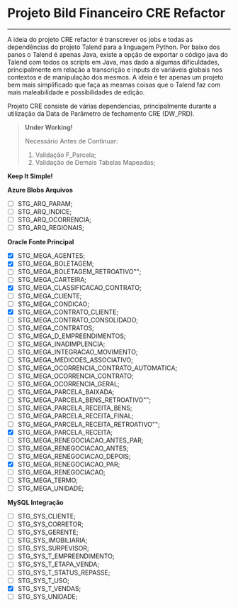 # Projeto Bild Financeiro CRE Refactor

<hr>

<p>A ideia do projeto CRE refactor é transcrever os jobs e todas as dependências do projeto Talend para a linguagem Python. Por baixo dos panos o Talend é apenas Java, existe a opção de exportar o código java do Talend com todos os scripts em Java, mas dado a algumas dificuldades, principalmente em relação a transcrição e inputs de variáveis globais nos contextos e de manipulação dos mesmos. A ideia é ter apenas um projeto bem mais simplificado que faça as mesmas coisas que o Talend faz com mais maleabilidade e possibilidades de edição.</p>


<p>Projeto CRE consiste de várias dependencias, principalmente durante a utilização da Data de Parâmetro de fechamento CRE (DW_PRD).</p>

>
> **Under Working!**
>
> Necessário Antes de Continuar:
> 
> 1. Validação F_Parcela;
> 2. Validação de Demais Tabelas Mapeadas;
>

**Keep It Simple!**

**Azure Blobs Arquivos**
- [ ] STG_ARQ_PARAM;
- [ ] STG_ARQ_INDICE;
- [ ] STG_ARQ_OCORRENCIA;
- [ ] STG_ARQ_REGIONAIS;

**Oracle Fonte Principal**

- [x] STG_MEGA_AGENTES;
- [x] STG_MEGA_BOLETAGEM;
- [ ] STG_MEGA_BOLETAGEM_RETROATIVO"";
- [ ] STG_MEGA_CARTEIRA;
- [x] STG_MEGA_CLASSIFICACAO_CONTRATO;
- [ ] STG_MEGA_CLIENTE;
- [ ] STG_MEGA_CONDICAO;
- [x] STG_MEGA_CONTRATO_CLIENTE;
- [ ] STG_MEGA_CONTRATO_CONSOLIDADO;
- [ ] STG_MEGA_CONTRATOS;
- [ ] STG_MEGA_D_EMPREENDIMENTOS;
- [ ] STG_MEGA_INADIMPLENCIA;
- [ ] STG_MEGA_INTEGRACAO_MOVIMENTO;
- [ ] STG_MEGA_MEDICOES_ASSOCIATIVO;
- [ ] STG_MEGA_OCORRENCIA_CONTRATO_AUTOMATICA;
- [ ] STG_MEGA_OCORRENCIA_CONTRATO;
- [ ] STG_MEGA_OCORRENCIA_GERAL;
- [ ] STG_MEGA_PARCELA_BAIXADA;
- [ ] STG_MEGA_PARCELA_BENS_RETROATIVO"";
- [ ] STG_MEGA_PARCELA_RECEITA_BENS;
- [ ] STG_MEGA_PARCELA_RECEITA_FINAL;
- [ ] STG_MEGA_PARCELA_RECEITA_RETROATIVO"";
- [x] STG_MEGA_PARCELA_RECEITA;
- [ ] STG_MEGA_RENEGOCIACAO_ANTES_PAR;
- [ ] STG_MEGA_RENEGOCIACAO_ANTES;
- [ ] STG_MEGA_RENEGOCIACAO_DEPOIS;
- [x] STG_MEGA_RENEGOCIACAO_PAR;
- [ ] STG_MEGA_RENEGOCIACAO;
- [ ] STG_MEGA_TERMO;
- [ ] STG_MEGA_UNIDADE;

**MySQL Integração**

- [ ] STG_SYS_CLIENTE;
- [ ] STG_SYS_CORRETOR;
- [ ] STG_SYS_GERENTE;
- [ ] STG_SYS_IMOBILIARIA;
- [ ] STG_SYS_SURPEVISOR;
- [ ] STG_SYS_T_EMPREENDIMENTO;
- [ ] STG_SYS_T_ETAPA_VENDA;
- [ ] STG_SYS_T_STATUS_REPASSE;
- [ ] STG_SYS_T_USO;
- [x] STG_SYS_T_VENDAS;
- [ ] STG_SYS_UNIDADE;
